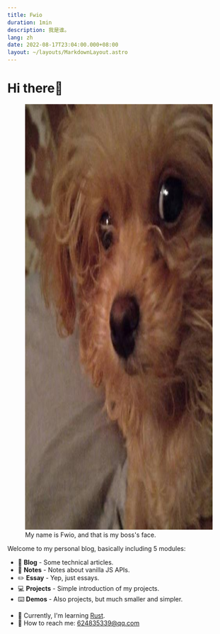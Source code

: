```yaml
---
title: Fwio
duration: 1min
description: 我是谁。
lang: zh
date: 2022-08-17T23:04:00.000+08:00
layout: ~/layouts/MarkdownLayout.astro
---
```


# Hi there👋

<figure>
  <picture>
    <source type="image/avif" srcSet="/images/niya.avif" />
    <source type="image/webp" srcSet="/images/niya.webp" />
    <img width="959" height="960" alt="Cutest Doggo In The World" src="/images/niya.jpg" className="niya" />
  </picture>
  <figcaption>My name is Fwio, and that is my boss's face.</figcaption>
</figure>

Welcome to my personal blog, basically including 5 modules:

- 📑 **Blog** - Some technical articles.
- 📓 **Notes** - Notes about vanilla JS APIs.
- ✏️ **Essay** - Yep, just essays.
- 💻 **Projects** - Simple introduction of my projects.
- ⌨️ **Demos** - Also projects, but much smaller and simpler.
  <br/>

* 🌱 Currently, I'm learning [Rust](https://www.rust-lang.org/).
* 📧 How to reach me: 624835339@qq.com
